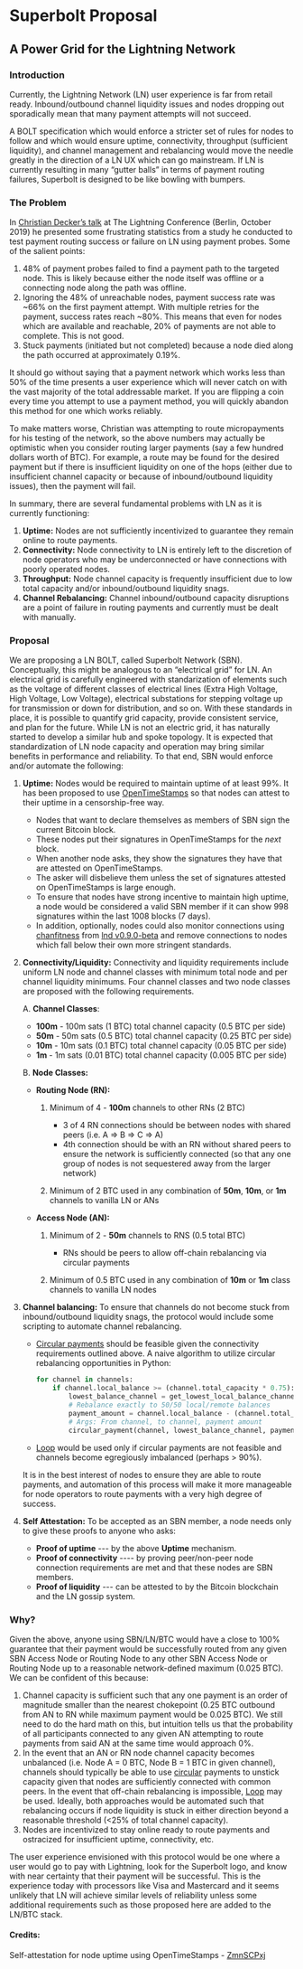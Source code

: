 # Superbolt Proposal

## A Power Grid for the Lightning Network

### Introduction

Currently, the Lightning Network (LN) user experience is far from retail ready. Inbound/outbound channel liquidity issues and nodes dropping out sporadically mean that many payment attempts will not succeed.

A BOLT specification which would enforce a stricter set of rules for nodes to follow and which would ensure uptime, connectivity, throughput (sufficient liquidity), and channel management and rebalancing would move the needle greatly in the direction of a LN UX which can go mainstream. If LN is currently resulting in many “gutter balls” in terms of payment routing failures, Superbolt is designed to be like bowling with bumpers.

### The Problem

In [Christian Decker’s talk](https://www.youtube.com/watch?time_continue=1&v=HtU7ZlxvLL4&feature=emb_logo) at The Lightning Conference (Berlin, October 2019) he presented some frustrating statistics from a study he conducted to test payment routing success or failure on LN using payment probes. Some of the salient points:

1. 48% of payment probes failed to find a payment path to the targeted node. This is likely because either the node itself was offline or a connecting node along the path was offline.
2. Ignoring the 48% of unreachable nodes, payment success rate was ~66% on the first payment attempt. With multiple retries for the payment, success rates reach ~80%. This means that even for nodes which are available and reachable, 20% of payments are not able to complete. This is not good.
3. Stuck payments (initiated but not completed) because a node died along the path occurred at approximately 0.19%.

It should go without saying that a payment network which works less than 50% of the time presents a user experience which will never catch on with the vast majority of the total addressable market. If you are flipping a coin every time you attempt to use a payment method, you will quickly abandon this method for one which works reliably.

To make matters worse, Christian was attempting to route micropayments for his testing of the network, so the above numbers may actually be optimistic when you consider routing larger payments (say a few hundred dollars worth of BTC). For example, a route may be found for the desired payment but if there is insufficient liquidity on one of the hops (either due to insufficient channel capacity or because of inbound/outbound liquidity issues), then the payment will fail.

In summary, there are several fundamental problems with LN as it is currently functioning:

1. **Uptime:** Nodes are not sufficiently incentivized to guarantee they remain online to route payments.
2. **Connectivity:** Node connectivity to LN is entirely left to the discretion of node operators who may be underconnected or have connections with poorly operated nodes.
3. **Throughput:** Node channel capacity is frequently insufficient due to low total capacity and/or inbound/outbound liquidity snags.
4. **Channel Rebalancing:** Channel inbound/outbound capacity disruptions are a point of failure in routing payments and currently must be dealt with manually.

### Proposal

We are proposing a LN BOLT, called Superbolt Network (SBN). Conceptually, this might be analogous to an “electrical grid” for LN. An electrical grid is carefully engineered with standarization of elements such as the voltage of different classes of electrical lines (Extra High Voltage, High Voltage, Low Voltage), electrical substations for stepping voltage up for transmission or down for distribution, and so on. With these standards in place, it is possible to quantify grid capacity, provide consistent service, and plan for the future. While LN is not an electric grid, it has naturally started to develop a similar hub and spoke topology. It is expected that standardization of LN node capacity and operation may bring similar benefits in performance and reliability. To that end, SBN would enforce and/or automate the following:

1. **Uptime:** Nodes would be required to maintain uptime of at least 99%. It has been proposed to use [OpenTimeStamps](https://opentimestamps.org/) so that nodes can attest to their uptime in a censorship-free way.
   - Nodes that want to declare themselves as members of SBN sign the current Bitcoin block.
   - These nodes put their signatures in OpenTimeStamps for the _next_ block.
   - When another node asks, they show the signatures they have that are attested on OpenTimeStamps.
   - The asker will disbelieve them unless the set of signatures attested on OpenTimeStamps is large enough.
   - To ensure that nodes have strong incentive to maintain high uptime, a node would be considered a valid SBN member if it can show 998 signatures within the last 1008 blocks (7 days).
   - In addition, optionally, nodes could also monitor connections using [chanfitness](https://github.com/lightningnetwork/lnd/pull/3332) from [lnd v0.9.0-beta](https://blog.lightning.engineering/announcement/2020/01/22/lnd-v0.9.html) and remove connections to nodes which fall below their own more stringent standards.
2. **Connectivity/Liquidity:** Connectivity and liquidity requirements include uniform LN node and channel classes with minimum total node and per channel liquidity minimums. Four channel classes and two node classes are proposed with the following requirements.

   A. **Channel Classes**:

   - **100m** - 100m sats (1 BTC) total channel capacity (0.5 BTC per side)
   - **50m** - 50m sats (0.5 BTC) total channel capacity (0.25 BTC per side)
   - **10m** - 10m sats (0.1 BTC) total channel capacity (0.05 BTC per side)
   - **1m** - 1m sats (0.01 BTC) total channel capacity (0.005 BTC per side)

   B. **Node Classes:**

   - **Routing Node (RN):**

     1. Minimum of 4 - **100m** channels to other RNs (2 BTC)

        - 3 of 4 RN connections should be between nodes with shared peers (i.e. A => B => C => A)
        - 4th connection should be with an RN without shared peers to ensure the network is sufficiently connected (so that any one group of nodes is not sequestered away from the larger network)

     2. Minimum of 2 BTC used in any combination of **50m**, **10m**, or **1m** channels to vanilla LN or ANs

   - **Access Node (AN):**

     1. Minimum of 2 - **50m** channels to RNS (0.5 total BTC)

        - RNs should be peers to allow off-chain rebalancing via circular payments

     2. Minimum of 0.5 BTC used in any combination of **10m** or **1m** class channels to vanilla LN nodes

3. **Channel balancing:** To ensure that channels do not become stuck from inbound/outbound liquidity snags, the protocol would include some scripting to automate channel rebalancing.

   - [Circular payments](https://github.com/lightningnetwork/lnd/pull/3736) should be feasible given the connectivity requirements outlined above. A naive algorithm to utilize circular rebalancing opportunities in Python:
     ```python
     for channel in channels:
         if channel.local_balance >= (channel.total_capacity * 0.75):
             lowest_balance_channel = get_lowest_local_balance_channel()
             # Rebalance exactly to 50/50 local/remote balances
             payment_amount = channel.local_balance - (channel.total_capacity * 0.5)
             # Args: From channel, to channel, payment amount
             circular_payment(channel, lowest_balance_channel, payment_amount)
     ```
   - [Loop](https://github.com/lightninglabs/loop) would be used only if circular payments are not feasible and channels become egregiously imbalanced (perhaps > 90%).

   It is in the best interest of nodes to ensure they are able to route payments, and automation of this process will make it more manageable for node operators to route payments with a very high degree of success.

4. **Self Attestation:** To be accepted as an SBN member, a node needs only to give these proofs to anyone who asks:
   - **Proof of uptime** --- by the above **Uptime** mechanism.
   - **Proof of connectivity** ---- by proving peer/non-peer node connection requirements are met and that these nodes are SBN members.
   - **Proof of liquidity** --- can be attested to by the Bitcoin blockchain and the LN gossip system.

### Why?

Given the above, anyone using SBN/LN/BTC would have a close to 100% guarantee that their payment would be successfully routed from any given SBN Access Node or Routing Node to any other SBN Access Node or Routing Node up to a reasonable network-defined maximum (0.025 BTC). We can be confident of this because:

1. Channel capacity is sufficient such that any one payment is an order of magnitude smaller than the nearest chokepoint (0.25 BTC outbound from AN to RN while maximum payment would be 0.025 BTC). We still need to do the hard math on this, but intuition tells us that the probability of all participants connected to any given AN attempting to route payments from said AN at the same time would approach 0%.
2. In the event that an AN or RN node channel capacity becomes unbalanced (i.e. Node A = 0 BTC, Node B = 1 BTC in given channel), channels should typically be able to use [circular](https://github.com/lightningnetwork/lnd/pull/3736) payments to unstick capacity given that nodes are sufficiently connected with common peers. In the event that off-chain rebalancing is impossible, [Loop](https://github.com/lightninglabs/loop) may be used. Ideally, both approaches would be automated such that rebalancing occurs if node liquidity is stuck in either direction beyond a reasonable threshold (<25% of total channel capacity).
3. Nodes are incentivized to stay online ready to route payments and ostracized for insufficient uptime, connectivity, etc.

The user experience envisioned with this protocol would be one where a user would go to pay with Lightning, look for the Superbolt logo, and know with near certainty that their payment will be successful. This is the experience today with processors like Visa and Mastercard and it seems unlikely that LN will achieve similar levels of reliability unless some additional requirements such as those proposed here are added to the LN/BTC stack.

#### Credits:

Self-attestation for node uptime using OpenTimeStamps - [ZmnSCPxj](https://zmnscpxj.github.io/index.html)
